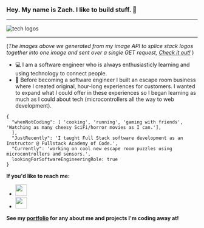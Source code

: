 ### Hey. My name is Zach. I like to build stuff. 👋

--- 

![tech logos]( https://www.stackimages.xyz/l/css-html-javascript-postgresql-nodejs-npm-react-sequelize-typescript-webpack)

---

(<em>The images above we generated from my image API to splice stack logos together into one image and sent over a single GET request, <a href="https://www.stackimages.xyz" target="_blank">Check it out!</a> </em>)

* :computer: I am a software engineer who is always enthusiasticly learning and using technology to connect people.
* :space_invader: Before becoming a software engineer I built an escape room business where I created original, hour-long experiences for customers. I wanted to expand what I could offer in these experiences so I began learning as much as I could about tech (microcontrollers all the way to web development).

```
{
  "whenNotCoding": [ 'cooking', 'running', 'gaming with friends', 'Watching as many cheesy SciFi/horror movies as I can.'], 
  ],
  "JustRecently": 'I taught Full Stack software development as an Instructor @ Fullstack Academy of Code.',
  "Currently": 'working on cool new escape room puzzles using microcontrollers and sensors.',
  lookingForSoftwareEngineeringRole: true
}
```

**If you'd like to reach me:**
* <a href="mailto:zacharyadcoding@gmail.com" target="_blank"><img style="height:30px;" src="https://img.icons8.com/external-kmg-design-basic-outline-kmg-design/32/000000/external-email-business-management-kmg-design-basic-outline-kmg-design.png"/></a>
* <a href="https://www.linkedin.com/in/droge/" target="_blank"><img style="height:30px;" src="https://img.icons8.com/ios-filled/50/000000/linkedin.png"/></a>


**See my [portfolio](https://zacharyad.github.io/) for any about me and projects I'm coding away at!**

